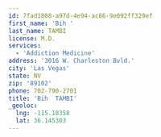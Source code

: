 ```yaml
---
id: 7fad1808-a97d-4e94-ac86-9e092ff329ef
first_name: 'Bih '
last_name: TAMBI
license: M.D.
services:
  - 'Addiction Medicine'
address: '3016 W. Charleston Bvld.'
city: 'Las Vegas'
state: NV
zip: '89102'
phone: 702-790-2701
title: 'Bih  TAMBI'
_geoloc:
  lng: -115.18358
  lat: 36.145303
---
```

